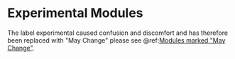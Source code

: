 <a id="experimental"></a>
# Experimental Modules

The label experimental caused confusion and discomfort and has therefore been replaced with "May Change"
please see @ref:[Modules marked "May Change"](../common/may-change.md).

